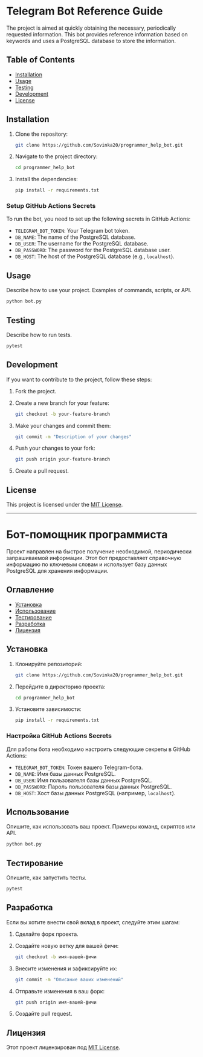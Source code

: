 # Telegram Bot Reference Guide

The project is aimed at quickly obtaining the necessary, periodically requested information. This bot provides reference information based on keywords and uses a PostgreSQL database to store the information.

## Table of Contents

- [Installation](#installation)
- [Usage](#usage)
- [Testing](#testing)
- [Development](#development)
- [License](#license)

## Installation

1. Clone the repository:

   ```bash
   git clone https://github.com/Sovinka20/programmer_help_bot.git
   ```

2. Navigate to the project directory:

   ```bash
   cd programmer_help_bot
   ```

3. Install the dependencies:

   ```bash
   pip install -r requirements.txt
   ```

### Setup GitHub Actions Secrets

To run the bot, you need to set up the following secrets in GitHub Actions:

- `TELEGRAM_BOT_TOKEN`: Your Telegram bot token.
- `DB_NAME`: The name of the PostgreSQL database.
- `DB_USER`: The username for the PostgreSQL database.
- `DB_PASSWORD`: The password for the PostgreSQL database user.
- `DB_HOST`: The host of the PostgreSQL database (e.g., `localhost`).

## Usage

Describe how to use your project. Examples of commands, scripts, or API.

```bash
python bot.py
```

## Testing

Describe how to run tests.

```bash
pytest
```

## Development

If you want to contribute to the project, follow these steps:

1. Fork the project.
2. Create a new branch for your feature:

   ```bash
   git checkout -b your-feature-branch
   ```

3. Make your changes and commit them:

   ```bash
   git commit -m "Description of your changes"
   ```

4. Push your changes to your fork:

   ```bash
   git push origin your-feature-branch
   ```

5. Create a pull request.

## License

This project is licensed under the [MIT License](LICENSE).

---

# Бот-помощник программиста

Проект направлен на быстрое получение необходимой, периодически запрашиваемой информации. Этот бот предоставляет справочную информацию по ключевым словам и использует базу данных PostgreSQL для хранения информации.

## Оглавление

- [Установка](#установка)
- [Использование](#использование)
- [Тестирование](#тестирование)
- [Разработка](#разработка)
- [Лицензия](#лицензия)

## Установка

1. Клонируйте репозиторий:

   ```bash
   git clone https://github.com/Sovinka20/programmer_help_bot.git
   ```

2. Перейдите в директорию проекта:

   ```bash
   cd programmer_help_bot
   ```

3. Установите зависимости:

   ```bash
   pip install -r requirements.txt
   ```

### Настройка GitHub Actions Secrets

Для работы бота необходимо настроить следующие секреты в GitHub Actions:

- `TELEGRAM_BOT_TOKEN`: Токен вашего Telegram-бота.
- `DB_NAME`: Имя базы данных PostgreSQL.
- `DB_USER`: Имя пользователя базы данных PostgreSQL.
- `DB_PASSWORD`: Пароль пользователя базы данных PostgreSQL.
- `DB_HOST`: Хост базы данных PostgreSQL (например, `localhost`).

## Использование

Опишите, как использовать ваш проект. Примеры команд, скриптов или API.

```bash
python bot.py
```

## Тестирование

Опишите, как запустить тесты.

```bash
pytest
```

## Разработка

Если вы хотите внести свой вклад в проект, следуйте этим шагам:

1. Сделайте форк проекта.
2. Создайте новую ветку для вашей фичи:

   ```bash
   git checkout -b имя-вашей-фичи
   ```

3. Внесите изменения и зафиксируйте их:

   ```bash
   git commit -m "Описание ваших изменений"
   ```

4. Отправьте изменения в ваш форк:

   ```bash
   git push origin имя-вашей-фичи
   ```

5. Создайте pull request.

## Лицензия

Этот проект лицензирован под [MIT License](LICENSE).
